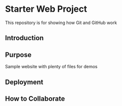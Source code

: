 # Starter Web Project

This repository is for showing how Git and GitHub work

## Introduction

## Purpose

Sample website with plenty of files for demos

## Deployment

## How to Collaborate
